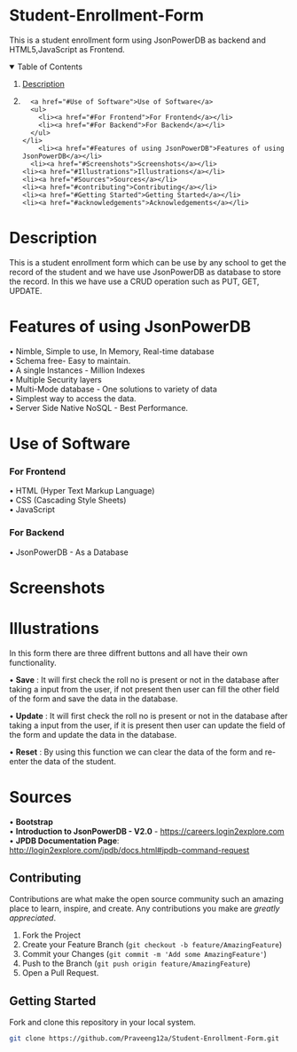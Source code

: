 # Student-Enrollment-Form
This is a student enrollment form using JsonPowerDB as backend and HTML5,JavaScript as Frontend.

<details open="open">
  <summary>Table of Contents</summary>
  <ol> <li><a href="#Description">Description</a></li>
    <li>
     
      <a href="#Use of Software">Use of Software</a>
      <ul>
        <li><a href="#For Frontend">For Frontend</a></li>
        <li><a href="#For Backend">For Backend</a></li>
      </ul>
    </li>
        <li><a href="#Features of using JsonPowerDB">Features of using JsonPowerDB</a></li>
      <li><a href="#Screenshots">Screenshots</a></li>
    <li><a href="#Illustrations">Illustrations</a></li>
    <li><a href="#Sources">Sources</a></li>
    <li><a href="#contributing">Contributing</a></li>
    <li><a href="#Getting Started">Getting Started</a></li>
    <li><a href="#acknowledgements">Acknowledgements</a></li>
  </ol>
</details>

# Description
This is a student enrollment form which can be use by any school to get the record of the student and we have use JsonPowerDB as database to store the record. In this we have use a CRUD operation such as PUT, GET, UPDATE.


# Features of using JsonPowerDB

•	Nimble, Simple to use, In Memory, Real-time database                                                                   
•	Schema free- Easy to maintain.                                                                                         
•	A single Instances - Million Indexes                                                                                   
•	Multiple Security layers                                                                                               
•	Multi-Mode database - One solutions to variety of data                                                                 
•	Simplest way to access the data.                                                                                       
•	Server Side Native NoSQL - Best Performance.                                                                                                                           


# Use of Software 

### For Frontend
•	HTML (Hyper Text Markup Language)                                                                                
•	CSS (Cascading Style Sheets)                                                             
•	JavaScript                                                                                                                                                            

### For Backend
•	JsonPowerDB - As a Database       

# Screenshots


# Illustrations 
In this form there are three diffrent buttons and all have their own functionality.                                                                                     

•	**Save** : It will first check the roll no is present or not in the database after taking a input from the user, if not present then user can fill the other field of                the form and save the data in the database. 

• **Update** : It will first check the roll no is present or not in the database after taking a input from the user, if it is present then user can update the field of                the form and update the data in the database.

•	**Reset** : By using this function we can clear the data of the form and re-enter the data of the student.                                                                          
# Sources

•	**Bootstrap**            
•	**Introduction to JsonPowerDB - V2.0** - https://careers.login2explore.com                                                                    
• **JPDB Documentation Page**: http://login2explore.com/jpdb/docs.html#jpdb-command-request

## Contributing
Contributions are what make the open source community such an amazing place to learn, inspire, and create. Any contributions you make are *greatly appreciated*.

1. Fork the Project
2. Create your Feature Branch (`git checkout -b feature/AmazingFeature`)
3. Commit your Changes (`git commit -m 'Add some AmazingFeature'`)
4. Push to the Branch (`git push origin feature/AmazingFeature`)
5. Open a Pull Request.

## Getting Started
Fork and clone this repository in your local system.
 ```sh
git clone https://github.com/Praveeng12a/Student-Enrollment-Form.git

